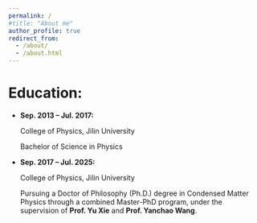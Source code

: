```yaml
---
permalink: /
#title: "About me"
author_profile: true
redirect_from: 
  - /about/
  - /about.html
---
```


Education:
=========
 - **Sep. 2013 – Jul. 2017:**

    College of Physics, Jilin University

    Bachelor of Science in Physics

 - **Sep. 2017 – Jul. 2025:**

    College of Physics, Jilin University

    Pursuing a Doctor of Philosophy (Ph.D.) degree in Condensed Matter Physics through a combined Master-PhD program, under the supervision of **Prof. Yu Xie** and **Prof. Yanchao Wang**.

